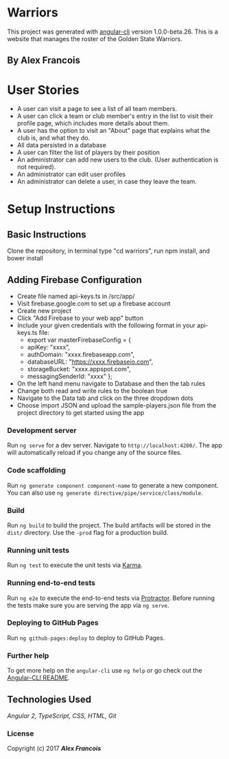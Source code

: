 # Warriors

This project was generated with [angular-cli](https://github.com/angular/angular-cli) version 1.0.0-beta.26. This is a website that manages the roster of the Golden State Warriors.

## By Alex Francois


# User Stories
* A user can visit a page to see a list of all team members.
* A user can click a team or club member's entry in the list to visit their profile page, which includes more details about them.
* A user has the option to visit an "About" page that explains what the club is, and what they do.
* All data persisted in a database
* A user can filter the list of players by their position
* An administrator can add new users to the club. (User authentication is not required).
* An administrator can edit user profiles
* An administrator can delete a user, in case they leave the team.


# Setup Instructions

## Basic Instructions
Clone the repository, in terminal type "cd warriors", run npm install, and bower install

## Adding Firebase Configuration
* Create file named api-keys.ts in /src/app/
* Visit firebase.google.com to set up a firebase account
* Create new project
* Click "Add Firebase to your web app" button
* Include your given credentials with the following format in your api-keys.ts file:
  * export var masterFirebaseConfig = {
  * apiKey: "xxxx",
  * authDomain: "xxxx.firebaseapp.com",
  * databaseURL: "https://xxxx.firebaseio.com",
  * storageBucket: "xxxx.appspot.com",
  * messagingSenderId: "xxxx" };
* On the left hand menu navigate to Database and then the tab rules
* Change both read and write rules to the boolean true
* Navigate to the Data tab and click on the three dropdown dots
* Choose import JSON and upload the sample-players.json file from the project directory to get started using the app

### Development server
Run `ng serve` for a dev server. Navigate to `http://localhost:4200/`. The app will automatically reload if you change any of the source files.

### Code scaffolding

Run `ng generate component component-name` to generate a new component. You can also use `ng generate directive/pipe/service/class/module`.

### Build

Run `ng build` to build the project. The build artifacts will be stored in the `dist/` directory. Use the `-prod` flag for a production build.

### Running unit tests

Run `ng test` to execute the unit tests via [Karma](https://karma-runner.github.io).

### Running end-to-end tests

Run `ng e2e` to execute the end-to-end tests via [Protractor](http://www.protractortest.org/).
Before running the tests make sure you are serving the app via `ng serve`.

### Deploying to GitHub Pages

Run `ng github-pages:deploy` to deploy to GitHub Pages.

### Further help

To get more help on the `angular-cli` use `ng help` or go check out the [Angular-CLI README](https://github.com/angular/angular-cli/blob/master/README.md).


## Technologies Used

_Angular 2, TypeScript, CSS, HTML, Git_


### License

Copyright (c) 2017 **_Alex Francois_**
